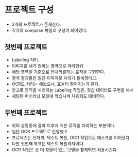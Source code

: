 # 프로젝트 구성

- 2개의 프로젝트가 존재한다.
- 각각의 compose 파일로 구성이 되어있다.

## 첫번째 프로젝트

- Labeling 처리.
- 이미지를 내가 원하는 영역으로 처리한뒤
- 해당 영역을 기준으로 전처리를하는 로직을 구현한다.
- 결국 결과물은 일단 이미지로 처리가 될예정이고.
- OCR도 처리는 해놨으나, 효율이 떨어지는거 같다.
- 참고로 영역을 처리하는 Labeling 작업은, 학습 데이터도 구현을 해서
- 세팅된 머신러닝 모델에 학습시켜 자동화도 대비한다.

## 두번째 프로젝트

- 위의 설명중에 결과 이후에 적은 로직을 처리하는 부분이다.
- 일단 OCR 프로젝트로 진행했고
- 프로세스는 전처리, 텍스트 복원, OCR 작업으로 태스크를 이어놨다.
- 다만 첫번째 목표는 텍스트 복원까지이다.
- OCR 작업은 종 더 효율이 있는 모델을 찾게되면 적용시킨다.
